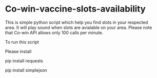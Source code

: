 # Co-win-vaccine-slots-availability

This is simple python script which help you find slots in your respected area. It will play sound when slots are avialable on your area. Please note that Co-win API allows only 100 calls per minute.

To run this script

Please install

pip install requests

pip install simplejson

